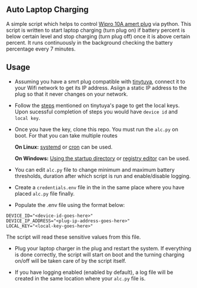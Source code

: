 ## Auto Laptop Charging

A simple script which helps to control [Wipro 10A amert plug](https://www.amazon.in/Wipro-monitoring-appliances-Assistant-DSP1100/dp/B08HNB2FSH/ref=sr_1_6?crid=261O3HO8PB294&keywords=smart%2Bplug&qid=1671857877&sprefix=smart%2Bplug%2Caps%2C269&sr=8-6&th=1) via python.
This script is written to start laptop charging (turn plug on) if battery percent is below certain level and stop charging (turn plug off) once it is above certain percent.
It runs continuously in the background checking the battery percentage every 7 minutes.

## Usage
- Assuming you have a smrt plug compatible with [tinytuya](https://github.com/jasonacox/tinytuya), connect it to your Wifi network to get its IP address. Asiign a static IP address to the plug so that it never changes on your network.

- Follow the [steps](https://github.com/jasonacox/tinytuya#setup-wizard---getting-local-keys) mentioned on tinytuya's page to get the local keys. Upon sucessful completion of steps you would have `device id` and `local key`.

- Once you have the key, clone this repo. You must run the `alc.py` on boot. For that you can take multiple routes

    **On Linux:** [systemd](https://askubuntu.com/questions/919054/how-do-i-run-a-single-command-at-startup-using-systemd)  or [cron](https://phoenixnap.com/kb/crontab-reboot) can be used.

    **On Windows:** [Using the startup directory](https://www.howtogeek.com/208224/how-to-add-a-program-to-startup-in-windows/) or [registry editor](https://www.wintips.org/how-to-run-a-program-at-startup-via-registry/) can be used.

- You can edit `alc.py` file to change minimum and maximum battery thresholds, duration after which script is run and enable/disable logging.

- Create a `credentials.env` file in the in the same place where you have placed `alc.py` file finally.

- Populate the .env file using the format below:
```
DEVICE_ID="<device-id-goes-here>"
DEVICE_IP_ADDRESS="<plug-ip-address-goes-here>"
LOCAL_KEY="<local-key-goes-here>"
```

The script will read these sensitive values from this file.

 - Plug your laptop charger in the plug and restart the system. If everything is done correctly, the script will start on boot and the turning charging on/off will be taken care of by the script itself.

  - If you have logging enabled (enabled by default), a log file will be created in the same location where your `alc.py` file is.